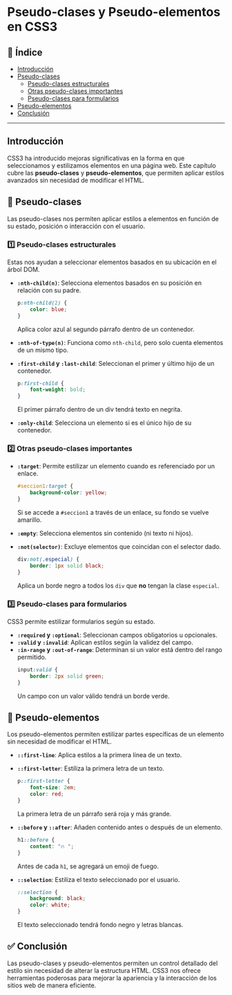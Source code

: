 # Pseudo-clases y Pseudo-elementos en CSS3

## 📖 Índice
- [Introducción](#introducción)
- [Pseudo-clases](#-pseudo-clases)
  - [Pseudo-clases estructurales](#1️⃣-pseudo-clases-estructurales)
  - [Otras pseudo-clases importantes](#2️⃣-otras-pseudo-clases-importantes)
  - [Pseudo-clases para formularios](#3️⃣-pseudo-clases-para-formularios)
- [Pseudo-elementos](#-pseudo-elementos)
- [Conclusión](#-conclusión)

---

## Introducción
CSS3 ha introducido mejoras significativas en la forma en que seleccionamos y estilizamos elementos en una página web. Este capítulo cubre las **pseudo-clases** y **pseudo-elementos**, que permiten aplicar estilos avanzados sin necesidad de modificar el HTML.

## 📌 Pseudo-clases
Las pseudo-clases nos permiten aplicar estilos a elementos en función de su estado, posición o interacción con el usuario.

### 1️⃣ Pseudo-clases estructurales
Estas nos ayudan a seleccionar elementos basados en su ubicación en el árbol DOM.

- **`:nth-child(n)`**: Selecciona elementos basados en su posición en relación con su padre.
  ```css
  p:nth-child(2) {
      color: blue;
  }
  ```
  Aplica color azul al segundo párrafo dentro de un contenedor.

- **`:nth-of-type(n)`**: Funciona como `nth-child`, pero solo cuenta elementos de un mismo tipo.

- **`:first-child` y `:last-child`**: Seleccionan el primer y último hijo de un contenedor.
  ```css
  p:first-child {
      font-weight: bold;
  }
  ```
  El primer párrafo dentro de un div tendrá texto en negrita.

- **`:only-child`**: Selecciona un elemento si es el único hijo de su contenedor.

### 2️⃣ Otras pseudo-clases importantes

- **`:target`**: Permite estilizar un elemento cuando es referenciado por un enlace.
  ```css
  #seccion1:target {
      background-color: yellow;
  }
  ```
  Si se accede a `#seccion1` a través de un enlace, su fondo se vuelve amarillo.

- **`:empty`**: Selecciona elementos sin contenido (ni texto ni hijos).

- **`:not(selector)`**: Excluye elementos que coincidan con el selector dado.
  ```css
  div:not(.especial) {
      border: 1px solid black;
  }
  ```
  Aplica un borde negro a todos los `div` que **no** tengan la clase `especial`.

### 3️⃣ Pseudo-clases para formularios
CSS3 permite estilizar formularios según su estado.

- **`:required` y `:optional`**: Seleccionan campos obligatorios u opcionales.
- **`:valid` y `:invalid`**: Aplican estilos según la validez del campo.
- **`:in-range` y `:out-of-range`**: Determinan si un valor está dentro del rango permitido.
  ```css
  input:valid {
      border: 2px solid green;
  }
  ```
  Un campo con un valor válido tendrá un borde verde.

## 🎨 Pseudo-elementos
Los pseudo-elementos permiten estilizar partes específicas de un elemento sin necesidad de modificar el HTML.

- **`::first-line`**: Aplica estilos a la primera línea de un texto.
- **`::first-letter`**: Estiliza la primera letra de un texto.
  ```css
  p::first-letter {
      font-size: 2em;
      color: red;
  }
  ```
  La primera letra de un párrafo será roja y más grande.

- **`::before` y `::after`**: Añaden contenido antes o después de un elemento.
  ```css
  h1::before {
      content: "🔥 ";
  }
  ```
  Antes de cada `h1`, se agregará un emoji de fuego.

- **`::selection`**: Estiliza el texto seleccionado por el usuario.
  ```css
  ::selection {
      background: black;
      color: white;
  }
  ```
  El texto seleccionado tendrá fondo negro y letras blancas.

## ✅ Conclusión
Las pseudo-clases y pseudo-elementos permiten un control detallado del estilo sin necesidad de alterar la estructura HTML. CSS3 nos ofrece herramientas poderosas para mejorar la apariencia y la interacción de los sitios web de manera eficiente.
